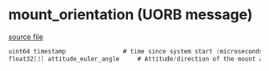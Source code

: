 # mount_orientation (UORB message)



[source file](https://github.com/PX4/PX4-Autopilot/blob/master/msg/mount_orientation.msg)

```c
uint64 timestamp				# time since system start (microseconds)
float32[3] attitude_euler_angle		# Attitude/direction of the mount as euler angles in rad

```
